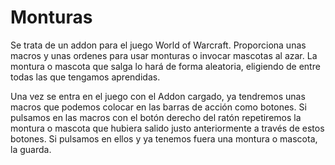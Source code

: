 Monturas
========

Se trata de un addon para el juego World of Warcraft. Proporciona unas macros y unas ordenes para usar
monturas o invocar mascotas al azar. La montura o mascota que salga lo hará de forma aleatoria, eligiendo
de entre todas las que tengamos aprendidas.

Una vez se entra en el juego con el Addon cargado, ya tendremos unas macros que podemos colocar en las
barras de acción como botones. Si pulsamos en las macros con el botón derecho del ratón repetiremos la
montura o mascota que hubiera salido justo anteriormente a través de estos botones. Si pulsamos en ellos
y ya tenemos fuera una montura o mascota, la guarda.
